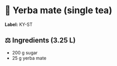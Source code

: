 # 🍃 Yerba mate (single tea)

**Label:** KY-ST

## ⚖ Ingredients (3.25 L)

* 200 g sugar
* 25 g yerba mate
